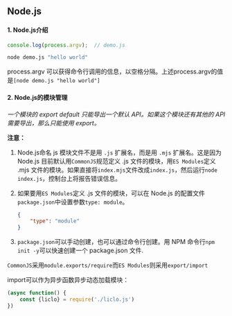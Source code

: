 ## Node.js

#### 1. Node.js介绍

```js
console.log(process.argv);  // demo.js
```

```bash
node demo.js "hello world"
```

process.argv 可以获得命令行调用的信息，以空格分隔。上述process.argv的值是`[node demo.js "hello world"]`



#### 2. Node.js的模块管理

*一个模块的 export default 只能导出一个默认 API。如果这个模块还有其他的 API 需要导出，那么只能使用 export。*

**注意：**

1. Node.js命名 js 模块文件不是用 `.js` 扩展名，而是用 `.mjs` 扩展名。这是因为 Node.js 目前默认用`CommonJS`规范定义 .js 文件的模块，用`ES Modules`定义 .mjs 文件的模块。如果直接将`index.mjs`文件改成`index.js`，然后运行`node index.js`，控制台上将报告错误信息。

2. 如果要用`ES Modules`定义 .js 文件的模块，可以在 Node.js 的配置文件`package.json`中设置参数`type: module`。
   ```json
   {
       "type": "module"
   }
   ```

   

3. `package.json`可以手动创建，也可以通过命令行创建。用 NPM 命令行`npm init -y`可以快速创建一个 package.json 文件.

`CommonJS`采用`module.exports/require`而`ES Modules`则采用`export/import`

import可以作为异步函数异步动态加载模块：

```js
(async function() {
    const {liclo} = require('./liclo.js')
})
```

